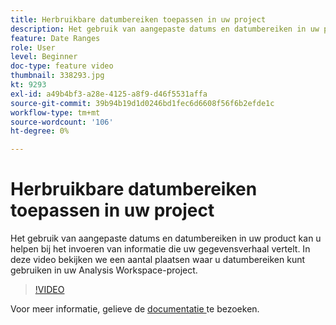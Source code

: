 ```yaml
---
title: Herbruikbare datumbereiken toepassen in uw project
description: Het gebruik van aangepaste datums en datumbereiken in uw product kan u helpen bij het invoeren van informatie die uw gegevensverhaal vertelt. In deze video bekijken we een aantal plaatsen waar u datumbereiken kunt gebruiken in uw Analysis Workspace-project.
feature: Date Ranges
role: User
level: Beginner
doc-type: feature video
thumbnail: 338293.jpg
kt: 9293
exl-id: a49b4bf3-a28e-4125-a8f9-d46f5531affa
source-git-commit: 39b94b19d1d0246bd1fec6d6608f56f6b2efde1c
workflow-type: tm+mt
source-wordcount: '106'
ht-degree: 0%

---
```


# Herbruikbare datumbereiken toepassen in uw project

Het gebruik van aangepaste datums en datumbereiken in uw product kan u helpen bij het invoeren van informatie die uw gegevensverhaal vertelt. In deze video bekijken we een aantal plaatsen waar u datumbereiken kunt gebruiken in uw Analysis Workspace-project.

>[!VIDEO](https://video.tv.adobe.com/v/338293/?quality=12&learn=on)

Voor meer informatie, gelieve de [ documentatie ](https://experienceleague.adobe.com/nl/docs/analytics/analyze/analysis-workspace/components/calendar-date-ranges/calendar) te bezoeken.
